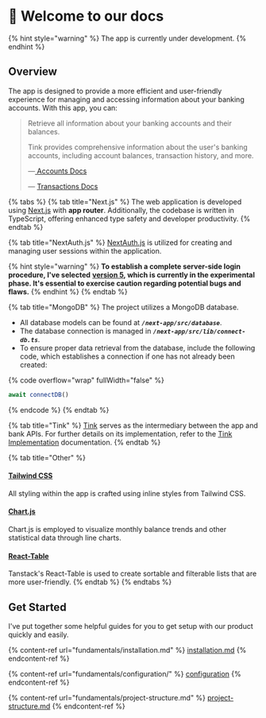 # 👋 Welcome to our docs

{% hint style="warning" %}
The app is currently under development.
{% endhint %}



## Overview

The app is designed to provide a more efficient and user-friendly experience for managing and accessing information about your banking accounts. With this app, you can:

> Retrieve all information about your banking accounts and their balances.
>
> Tink provides comprehensive information about the user's banking accounts, including account balances, transaction history, and more.
>
> —[ Accounts Docs](features/tink-implementation/accounts.md)
>
> — [Transactions Docs](features/tink-implementation/transactions.md)

{% tabs %}
{% tab title="Next.js" %}
The web application is developed using [Next.js](https://nextjs.org) with **app router**. Additionally, the codebase is written in TypeScript, offering enhanced type safety and developer productivity.
{% endtab %}

{% tab title="NextAuth.js" %}
[NextAuth.js](https://next-auth.js.org) is utilized for creating and managing user sessions within the application.

{% hint style="warning" %}
**To establish a complete server-side login procedure, I've selected** [**version 5**](https://authjs.dev/getting-started)**, which is currently in the experimental phase. It's essential to exercise caution regarding potential bugs and flaws.**
{% endhint %}
{% endtab %}

{% tab title="MongoDB" %}
The project utilizes a MongoDB database.

* All database models can be found at _**`/next-app/src/database`**_.
* The database connection is managed in _**`/next-app/src/lib/connect-db.ts`**_.
* To ensure proper data retrieval from the database, include the following code, which establishes a connection if one has not already been created:

{% code overflow="wrap" fullWidth="false" %}
```typescript
await connectDB()
```
{% endcode %}
{% endtab %}

{% tab title="Tink" %}
[Tink](https://tink.com) serves as the intermediary between the app and bank APIs. For further details on its implementation, refer to the [Tink Implementation](features/tink-implementation/) documentation.
{% endtab %}

{% tab title="Other" %}
#### [Tailwind CSS](https://tailwindcss.com)

All styling within the app is crafted using inline styles from Tailwind CSS.

#### [Chart.js](https://www.chartjs.org)

Chart.js is employed to visualize monthly balance trends and other statistical data through line charts.

#### [React-Table](https://tanstack.com/table/v7)

Tanstack's React-Table is used to create sortable and filterable lists that are more user-friendly.
{% endtab %}
{% endtabs %}



## Get Started

I've put together some helpful guides for you to get setup with our product quickly and easily.

{% content-ref url="fundamentals/installation.md" %}
[installation.md](fundamentals/installation.md)
{% endcontent-ref %}

{% content-ref url="fundamentals/configuration/" %}
[configuration](fundamentals/configuration/)
{% endcontent-ref %}

{% content-ref url="fundamentals/project-structure.md" %}
[project-structure.md](fundamentals/project-structure.md)
{% endcontent-ref %}
